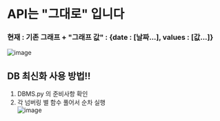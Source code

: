 # API는 "그대로" 입니다

### 현재 : 기존 그래프 + "그래프 값" : {date : [날짜...], values : [값...]}
![image](https://user-images.githubusercontent.com/76652908/166471831-55922464-c69b-43d9-a91b-cd199d6d8e44.png)

## DB 최신화 사용 방법!!
1. DBMS.py 의 준비사항 확인
2. 각 넘버링 별 함수 풀어서 순차 실행 \
![image](https://user-images.githubusercontent.com/76652908/166472543-ab8045e9-13fa-4053-ae3f-831936529f3e.png)

